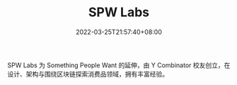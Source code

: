 ﻿---
weight: 
title: "SPW Labs"
description: "SPW Labs 为 Something People Want 的延伸，由 Y Combinator 校友创立，在设计、架构与围绕区块链探索消费品领域，拥有丰富经验"
date: 2022-03-25T21:57:40+08:00
lastmod: 2022-03-25T16:45:40+08:00
draft: false
authors: ["Metabd"]
featuredImage: "spw-labs.jpg"
link: ""
tags: ["研究机构","SPW Labs"]
categories: ["navigation"]
navigation: ["研究机构"]
lightgallery: true
toc: true
pinned: false
recommend: false
recommend1: false
---
SPW Labs 为 Something People Want 的延伸，由 Y Combinator 校友创立，在设计、架构与围绕区块链探索消费品领域，拥有丰富经验。
